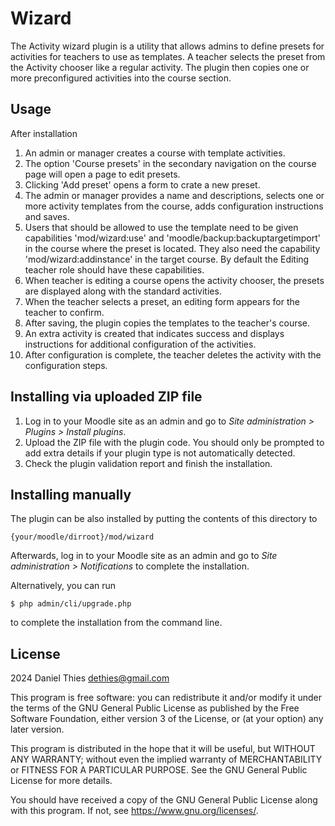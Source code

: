 # Wizard #

The Activity wizard plugin is a utility that allows admins to define
presets for activities for teachers to use as templates. A teacher selects
the preset from the Activity chooser like a regular activity. The plugin
then copies one or more preconfigured activities into the course section.

## Usage ##

After installation 

1. An admin or manager creates a course with template activities.
2. The option 'Course presets' in the secondary navigation on the course
page will open a page to edit presets.
3. Clicking 'Add preset' opens a form to crate a new preset.
4. The admin or manager provides a name and descriptions, selects one or
more activity templates from the course, adds configuration instructions
and saves.
5. Users that should be allowed to use the template need to be given
capabilities 'mod/wizard:use' and 'moodle/backup:backuptargetimport' in
the course where the preset is located. They also need the capability
'mod/wizard:addinstance' in the target course. By default the Editing
teacher role should have these capabilities.
6. When teacher is editing a course opens the activity chooser, the
presets are displayed along with the standard activities.
7. When the teacher selects a preset, an editing form appears for the
teacher to confirm.
8. After saving, the plugin copies the templates to the teacher's course.
9. An extra activity is created that indicates success and displays
instructions for additional configuration of the activities.
10. After configuration is complete, the teacher deletes the activity with
the configuration steps.

## Installing via uploaded ZIP file ##

1. Log in to your Moodle site as an admin and go to _Site administration >
   Plugins > Install plugins_.
2. Upload the ZIP file with the plugin code. You should only be prompted to add
   extra details if your plugin type is not automatically detected.
3. Check the plugin validation report and finish the installation.

## Installing manually ##

The plugin can be also installed by putting the contents of this directory to

    {your/moodle/dirroot}/mod/wizard

Afterwards, log in to your Moodle site as an admin and go to _Site administration >
Notifications_ to complete the installation.

Alternatively, you can run

    $ php admin/cli/upgrade.php

to complete the installation from the command line.

## License ##

2024 Daniel Thies <dethies@gmail.com>

This program is free software: you can redistribute it and/or modify it under
the terms of the GNU General Public License as published by the Free Software
Foundation, either version 3 of the License, or (at your option) any later
version.

This program is distributed in the hope that it will be useful, but WITHOUT ANY
WARRANTY; without even the implied warranty of MERCHANTABILITY or FITNESS FOR A
PARTICULAR PURPOSE.  See the GNU General Public License for more details.

You should have received a copy of the GNU General Public License along with
this program.  If not, see <https://www.gnu.org/licenses/>.

